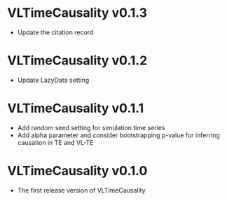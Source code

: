 # VLTimeCausality v0.1.3
* Update the citation record

# VLTimeCausality v0.1.2
* Update LazyData setting

# VLTimeCausality v0.1.1
* Add random seed setting for simulation time series
* Add alpha parameter and consider bootstrapping p-value for inferring causation in TE and VL-TE 

# VLTimeCausality v0.1.0
* The first release version of VLTimeCausality
